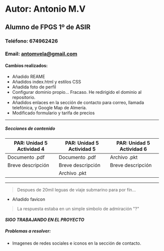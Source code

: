 # Autor: Antonio M.V
## Alumno de FPGS 1º de ASIR
### Teléfono: 674962426
### Email: antomvela@gmail.com
#### Cambios realizados:
* Añadido REAME
* Añadidos index.html y estilos CSS
* Añadida foto de perfil
* Configurar dominio propio... Fracaso. He redirigido el dominio al repositorio.
* Añadidos enlaces en la sección de contacto para correo, llamada telefónica, y Google Map de Almería.
* Modificado formulario y tarifa de precios

------
##### Secciones de contenido
   PAR: Unidad 5 Actividad 4 | PAR: Unidad 5 Actividad 5 | PAR: Unidad 5 Actividad 6
-----------------------------|---------------------------|---------------------------
    Documento .pdf           |     Documento .pdf        |     Archivo .pkt
  Breve descripción          |    Breve descripción      |    Breve descripción
                             |      Archivo .pkt         |
------
> Despues de 20mil leguas de viaje submarino para por fín...
* Añadido favicon
> La respuesta estaba en un simple simbolo de admiración "?"

#### *SIGO TRABAJANDO EN EL PROYECTO*
##### Problemas a resolver:
* Imagenes de redes sociales e iconos en la sección de contacto.

                       
                        
